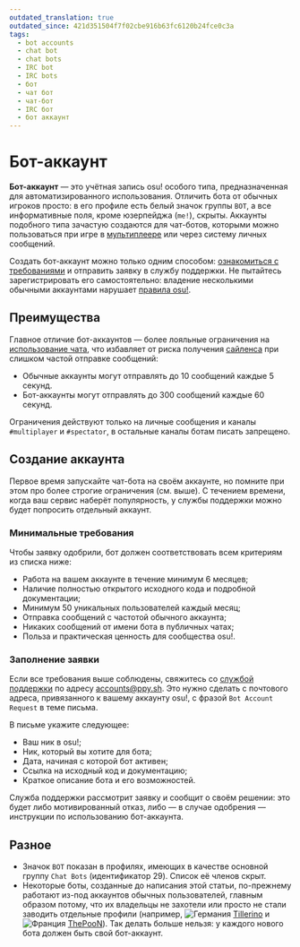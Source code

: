 ```yaml
---
outdated_translation: true
outdated_since: 421d351504f7f02cbe916b63fc6120b24fce0c3a
tags:
  - bot accounts
  - chat bot
  - chat bots
  - IRC bot
  - IRC bots
  - бот
  - чат бот
  - чат-бот
  - IRC бот
  - бот аккаунт
---
```


# Бот-аккаунт

**Бот-аккаунт** — это учётная запись osu! особого типа, предназначенная для автоматизированного использования. Отличить бота от обычных игроков просто: в его профиле есть белый значок группы `BOT`, а все информативные поля, кроме юзерпейджа (`me!`), скрыты. Аккаунты подобного типа зачастую создаются для чат-ботов, которыми можно пользоваться при игре в [мультиплеере](/wiki/Gameplay/Multiplayer) или через систему личных сообщений.

Создать бот-аккаунт можно только одним способом: [ознакомиться с требованиями](#создание-аккаунта) и отправить заявку в службу поддержки. Не пытайтесь зарегистрировать его самостоятельно: владение несколькими обычными аккаунтами нарушает [правила osu!](/wiki/Rules#правила-сообщества).

## Преимущества

Главное отличие бот-аккаунтов — более лояльные ограничения на [использование чата](/wiki/Client/Interface/Chat_console), что избавляет от риска получения [сайленса](/wiki/Silence) при слишком частой отправке сообщений:

- Обычные аккаунты могут отправлять до 10 сообщений каждые 5 секунд.
- Бот-аккаунты могут отправлять до 300 сообщений каждые 60 секунд.

Ограничения действуют только на личные сообщения и каналы `#multiplayer` и `#spectator`, в остальные каналы ботам писать запрещено.

## Создание аккаунта

Первое время запускайте чат-бота на своём аккаунте, но помните при этом про более строгие ограничения (см. выше). С течением времени, когда ваш сервис наберёт популярность, у службы поддержки можно будет попросить отдельный аккаунт.

### Минимальные требования

Чтобы заявку одобрили, бот должен соответствовать всем критериям из списка ниже:

- Работа на вашем аккаунте в течение минимум 6 месяцев;
- Наличие полностью открытого исходного кода и подробной документации;
- Минимум 50 уникальных пользователей каждый месяц;
- Отправка сообщений с частотой обычного аккаунта; 
- Никаких сообщений от имени бота в публичных чатах;
- Польза и практическая ценность для сообщества osu!.

### Заполнение заявки

Если все требования выше соблюдены, свяжитесь со [службой поддержки](/wiki/People/The_Team/Account_support_team) по адресу [accounts@ppy.sh](mailto:accounts@ppy.sh). Это нужно сделать с почтового адреса, привязанного к вашему аккаунту osu!, с фразой `Bot Account Request` в теме письма.

В письме укажите следующее:

- Ваш ник в osu!;
- Ник, который вы хотите для бота;
- Дата, начиная с которой бот активен;
- Ссылка на исходный код и документацию;
- Краткое описание бота и его возможностей.

Служба поддержки рассмотрит заявку и сообщит о своём решении: это будет либо мотивированный отказ, либо — в случае одобрения — инструкции по использованию бот-аккаунта.

## Разное

- Значок `BOT` показан в профилях, имеющих в качестве основной группу `Chat Bots` (идентификатор 29). Список её членов скрыт.
- Некоторые боты, созданные до написания этой статьи, по-прежнему работают из-под аккаунтов обычных пользователей, главным образом потому, что их владельцы не захотели или просто не стали заводить отдельные профили (например, ![][flag_DE] [Tillerino](https://osu.ppy.sh/users/2070907) и ![][flag_FR] [ThePooN](https://osu.ppy.sh/users/718454)). Так делать больше нельзя: у каждого нового бота должен быть свой бот-аккаунт.

[flag_DE]: /wiki/shared/flag/DE.gif "Германия"
[flag_FR]: /wiki/shared/flag/FR.gif "Франция"
